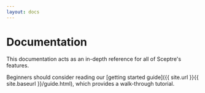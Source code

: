 ```yaml
---
layout: docs
---
```


# Documentation

This documentation acts as an in-depth reference for all of Sceptre's features.

Beginners should consider reading our [getting started guide]({{ site.url }}{{ site.baseurl }}/guide.html), which provides a walk-through tutorial.
